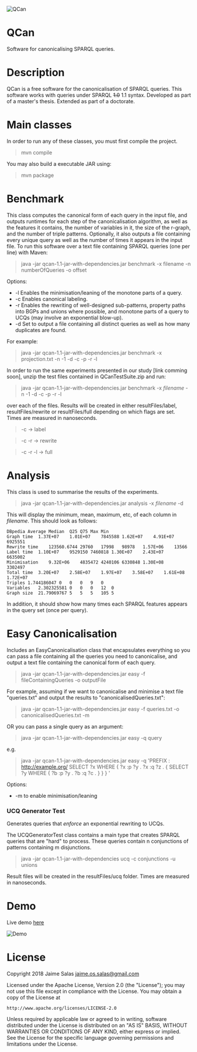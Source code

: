 

![QCan](http://qcan.dcc.uchile.cl/QCan/assets/images/qcanLogoSmall.png)

# QCan
Software for canonicalising SPARQL queries.

# Description
QCan is a free software for the canonicalisation of SPARQL queries.
This software works with queries under SPARQL ~~1.0~~ 1.1 syntax. 
Developed as part of a master's thesis. Extended as part of a doctorate.

# Main classes

In order to run any of these classes, you must first compile the project.

> mvn compile

You may also build a executable JAR using:

> mvn package

# Benchmark

This class computes the canonical form of each query in the input file, and outputs
runtimes for each step of the canonicalisation algorithm, as well as the features it contains,
the number of variables in it, the size of the r-graph, and the number of triple patterns.
Optionally, it also outputs a file containing every unique query as well as the number of
times it appears in the input file.
To run this software over a text file containing SPARQL queries (one per line) with Maven:

> java -jar qcan-1.1-jar-with-dependencies.jar benchmark -x filename -n numberOfQueries -o offset <options>

Options:
* -l Enables the minimisation/leaning of the monotone parts of a query.
* -c Enables canonical labeling.
* -r Enables the rewriting of well-designed sub-patterns, property paths into BGPs and unions where possible, and monotone parts of a query to UCQs (may involve an exponential blow-up).
* -d Set to output a file containing all distinct queries as well as how many duplicates are found.

For example:

> java -jar qcan-1.1-jar-with-dependencies.jar benchmark -x projection.txt -n -1 -d -c -p -r -l

In order to run the same experiments presented in our study [link comming soon], unzip
the test files contained in QCanTestSuite.zip and run:

> java -jar qcan-1.1-jar-with-dependencies.jar benchmark -x _filename_ -n -1 -d -c -p -r -l

over each of the files. Results will be created in either resultFiles/label, resultFiles/rewrite or
resultFiles/full depending on which flags are set. Times are measured in nanoseconds.

>-c -> label

>-c -r -> rewrite

>-c -r -l -> full

# Analysis

This class is used to summarise the results of the experiments.

> java -jar qcan-1.1-jar-with-dependencies.jar analysis -x _filename_ -d

This will display the minimum, mean, maximum, etc, of each column in _filename_. This should look as follows: 

```
DBpedia	Average	Median	Q25	Q75	Max	Min
Graph time	1.37E+07	1.01E+07	7845588	1.62E+07	4.91E+07	6925551
Rewrite time	123560.6744	29760	17998	98978	1.57E+06	13566
Label time	1.10E+07	9529150	7460818	1.30E+07	2.43E+07	6635002
Minimisation	9.32E+06	4835472	4240106	6330848	1.30E+08	3302497
Total time	3.20E+07	2.58E+07	1.97E+07	3.58E+07	1.61E+08	1.72E+07
Triples	1.744186047	0	0	0	9	0
Variables	2.302325581	0	0	0	12	0
Graph size	21.79069767	5	5	5	105	5
```

In addition, it should show how many times each SPARQL features appears in the query set (once per query).

# Easy Canonicalisation

Includes an EasyCanonicalisation class that encapsulates everything so you can pass
a file containing all the queries you need to canonicalise, and output a text file
containing the canonical form of each query.

> java -jar qcan-1.1-jar-with-dependencies.jar easy -f fileContainingQueries -o outputFile

For example, assuming if we want to canonicalise and minimise a text file "queries.txt" and
output the results to "canonicalisedQueries.txt":

> java -jar qcan-1.1-jar-with-dependencies.jar easy -f queries.txt -o canonicalisedQueries.txt -m

OR you can pass a single query as an argument:

> java -jar qcan-1.1-jar-with-dependencies.jar easy -q query

e.g.

> java -jar qcan-1.1-jar-with-dependencies.jar easy -q 'PREFIX : <http://example.org/> SELECT ?x WHERE { ?x :p ?y . ?x :q ?z . { SELECT ?y WHERE { ?b :p ?y . ?b :q ?c . } } } '


Options:
* -m to enable minimisation/leaning

### UCQ Generator Test

Generates queries that *enforce* an exponential rewriting to UCQs.

The UCQGeneratorTest class contains a main type that creates SPARQL queries that are "hard" to process. 
These queries contain n conjunctions of patterns containing m disjunctions.

> java -jar qcan-1.1-jar-with-dependencies ucq -c conjunctions -u unions

Result files will be created in the resultFiles/ucq folder. Times are measured in nanoseconds.

# Demo

Live demo [here](http://qcan.dcc.uchile.cl)

![Demo](http://qcan.dcc.uchile.cl/QCan/assets/images/qcanWeb.png)

# License

Copyright 2018 Jaime Salas <jaime.os.salas@gmail.com>

Licensed under the Apache License, Version 2.0 (the "License");
you may not use this file except in compliance with the License.
You may obtain a copy of the License at

    http://www.apache.org/licenses/LICENSE-2.0

Unless required by applicable law or agreed to in writing, software
distributed under the License is distributed on an "AS IS" BASIS,
WITHOUT WARRANTIES OR CONDITIONS OF ANY KIND, either express or implied.
See the License for the specific language governing permissions and
limitations under the License.
